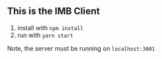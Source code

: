 ## This is the IMB Client
1. install with ```npm install```
2. run with `yarn start`

Note, the server must be running on `localhost:3001`
